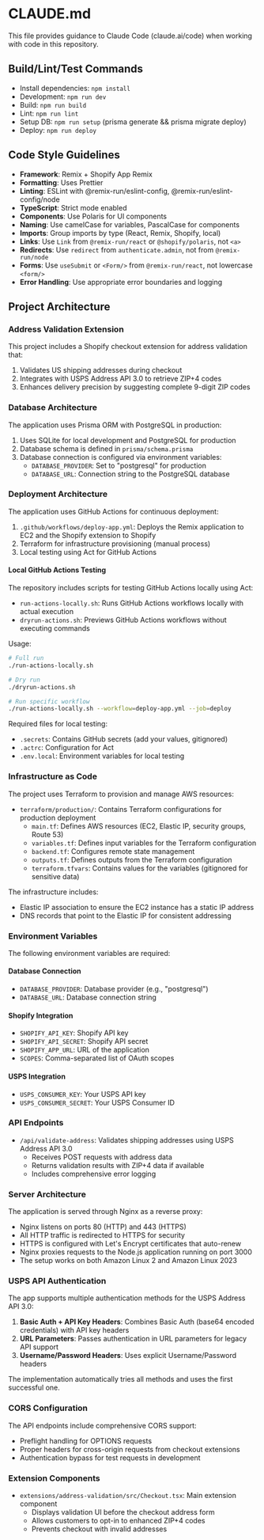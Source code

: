 # CLAUDE.md

This file provides guidance to Claude Code (claude.ai/code) when working with code in this repository.

## Build/Lint/Test Commands

- Install dependencies: `npm install`
- Development: `npm run dev`
- Build: `npm run build`
- Lint: `npm run lint`
- Setup DB: `npm run setup` (prisma generate && prisma migrate deploy)
- Deploy: `npm run deploy`

## Code Style Guidelines

- **Framework**: Remix + Shopify App Remix
- **Formatting**: Uses Prettier
- **Linting**: ESLint with @remix-run/eslint-config, @remix-run/eslint-config/node
- **TypeScript**: Strict mode enabled
- **Components**: Use Polaris for UI components
- **Naming**: Use camelCase for variables, PascalCase for components
- **Imports**: Group imports by type (React, Remix, Shopify, local)
- **Links**: Use `Link` from `@remix-run/react` or `@shopify/polaris`, not `<a>`
- **Redirects**: Use `redirect` from `authenticate.admin`, not from `@remix-run/node`
- **Forms**: Use `useSubmit` or `<Form/>` from `@remix-run/react`, not lowercase `<form/>`
- **Error Handling**: Use appropriate error boundaries and logging

## Project Architecture

### Address Validation Extension

This project includes a Shopify checkout extension for address validation that:

1. Validates US shipping addresses during checkout
2. Integrates with USPS Address API 3.0 to retrieve ZIP+4 codes
3. Enhances delivery precision by suggesting complete 9-digit ZIP codes

### Database Architecture

The application uses Prisma ORM with PostgreSQL in production:

1. Uses SQLite for local development and PostgreSQL for production
2. Database schema is defined in `prisma/schema.prisma`
3. Database connection is configured via environment variables:
   - `DATABASE_PROVIDER`: Set to "postgresql" for production
   - `DATABASE_URL`: Connection string to the PostgreSQL database

### Deployment Architecture

The application uses GitHub Actions for continuous deployment:

1. `.github/workflows/deploy-app.yml`: Deploys the Remix application to EC2 and the Shopify extension to Shopify
2. Terraform for infrastructure provisioning (manual process)
3. Local testing using Act for GitHub Actions

#### Local GitHub Actions Testing

The repository includes scripts for testing GitHub Actions locally using Act:

- `run-actions-locally.sh`: Runs GitHub Actions workflows locally with actual execution
- `dryrun-actions.sh`: Previews GitHub Actions workflows without executing commands

Usage:
```bash
# Full run
./run-actions-locally.sh

# Dry run
./dryrun-actions.sh

# Run specific workflow
./run-actions-locally.sh --workflow=deploy-app.yml --job=deploy
```

Required files for local testing:
- `.secrets`: Contains GitHub secrets (add your values, gitignored)
- `.actrc`: Configuration for Act
- `.env.local`: Environment variables for local testing

### Infrastructure as Code

The project uses Terraform to provision and manage AWS resources:

- `terraform/production/`: Contains Terraform configurations for production deployment
  - `main.tf`: Defines AWS resources (EC2, Elastic IP, security groups, Route 53)
  - `variables.tf`: Defines input variables for the Terraform configuration
  - `backend.tf`: Configures remote state management
  - `outputs.tf`: Defines outputs from the Terraform configuration
  - `terraform.tfvars`: Contains values for the variables (gitignored for sensitive data)

The infrastructure includes:
- Elastic IP association to ensure the EC2 instance has a static IP address
- DNS records that point to the Elastic IP for consistent addressing

### Environment Variables

The following environment variables are required:

#### Database Connection
- `DATABASE_PROVIDER`: Database provider (e.g., "postgresql")
- `DATABASE_URL`: Database connection string

#### Shopify Integration
- `SHOPIFY_API_KEY`: Shopify API key
- `SHOPIFY_API_SECRET`: Shopify API secret
- `SHOPIFY_APP_URL`: URL of the application
- `SCOPES`: Comma-separated list of OAuth scopes

#### USPS Integration
- `USPS_CONSUMER_KEY`: Your USPS API key
- `USPS_CONSUMER_SECRET`: Your USPS Consumer ID

### API Endpoints

- `/api/validate-address`: Validates shipping addresses using USPS Address API 3.0
  - Receives POST requests with address data
  - Returns validation results with ZIP+4 data if available
  - Includes comprehensive error logging

### Server Architecture

The application is served through Nginx as a reverse proxy:
- Nginx listens on ports 80 (HTTP) and 443 (HTTPS)
- All HTTP traffic is redirected to HTTPS for security
- HTTPS is configured with Let's Encrypt certificates that auto-renew
- Nginx proxies requests to the Node.js application running on port 3000
- The setup works on both Amazon Linux 2 and Amazon Linux 2023
  
### USPS API Authentication

The app supports multiple authentication methods for the USPS Address API 3.0:

1. **Basic Auth + API Key Headers**: Combines Basic Auth (base64 encoded credentials) with API key headers
2. **URL Parameters**: Passes authentication in URL parameters for legacy API support
3. **Username/Password Headers**: Uses explicit Username/Password headers

The implementation automatically tries all methods and uses the first successful one.

### CORS Configuration

The API endpoints include comprehensive CORS support:
- Preflight handling for OPTIONS requests
- Proper headers for cross-origin requests from checkout extensions
- Authentication bypass for test requests in development

### Extension Components

- `extensions/address-validation/src/Checkout.tsx`: Main extension component
  - Displays validation UI before the checkout address form
  - Allows customers to opt-in to enhanced ZIP+4 codes
  - Prevents checkout with invalid addresses